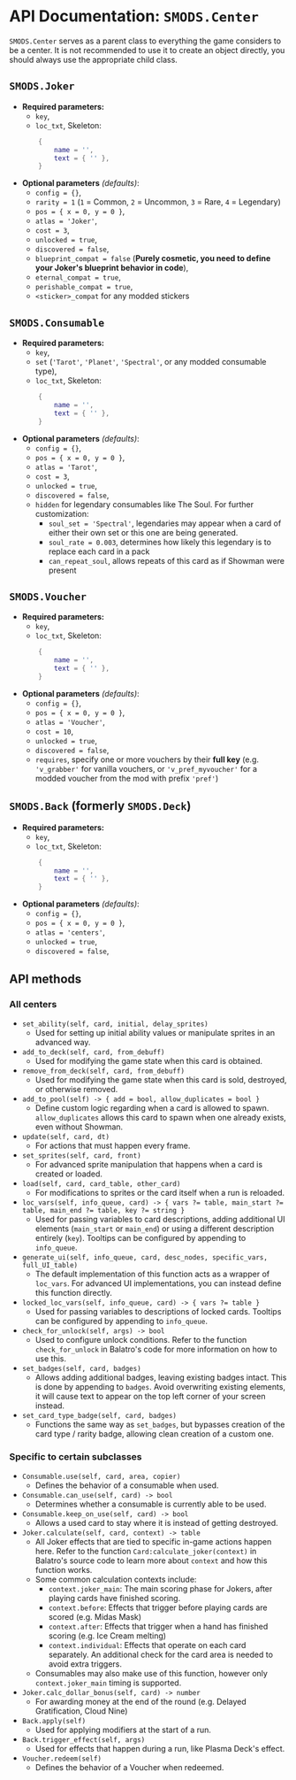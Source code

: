 # API Documentation: `SMODS.Center`
`SMODS.Center` serves as a parent class to everything the game considers to be a center. It is not recommended to use it to create an object directly, you should always use the appropriate child class.
## `SMODS.Joker`
- **Required parameters:**
	- `key`,
	- `loc_txt`, Skeleton:
	```lua
		{
			name = '',
			text = { '' },
		}
	```
- **Optional parameters** *(defaults)*:
	- `config = {}`,
	- `rarity = 1` (`1` = Common, `2` = Uncommon, `3` = Rare, `4` = Legendary)
	- `pos = { x = 0, y = 0 }`,
	- `atlas = 'Joker'`,
	- `cost = 3`,
	- `unlocked = true`,
	- `discovered = false`,
	- `blueprint_compat = false` (**Purely cosmetic, you need to define your Joker's blueprint behavior in code**),
	- `eternal_compat = true`,
	- `perishable_compat = true`,
	- `<sticker>_compat` for any modded stickers

## `SMODS.Consumable`
- **Required parameters:**
	- `key`,
	- `set` (`'Tarot'`, `'Planet'`, `'Spectral'`, or any modded consumable type),
	- `loc_txt`, Skeleton:
	```lua
		{
			name = '',
			text = { '' },
		}
	```
- **Optional parameters** *(defaults)*:
	- `config = {}`,
	- `pos = { x = 0, y = 0 }`,
	- `atlas = 'Tarot'`,
	- `cost = 3`,
	- `unlocked = true`,
	- `discovered = false`,
	- `hidden` for legendary consumables like The Soul. For further customization:
		- `soul_set = 'Spectral'`, legendaries may appear when a card of either their own set or this one are being generated.
		- `soul_rate = 0.003`, determines how likely this legendary is to replace each card in a pack
		- `can_repeat_soul`, allows repeats of this card as if Showman were present

## `SMODS.Voucher`
- **Required parameters:**
	- `key`,
	- `loc_txt`, Skeleton:
	```lua
		{
			name = '',
			text = { '' },
		}
	```
- **Optional parameters** *(defaults)*:
	- `config = {}`,
	- `pos = { x = 0, y = 0 }`,
	- `atlas = 'Voucher'`,
	- `cost = 10`,
	- `unlocked = true`,
	- `discovered = false`,
	- `requires`, specify one or more vouchers by their **full key** (e.g. `'v_grabber'` for vanilla vouchers, or `'v_pref_myvoucher'` for a modded voucher from the mod with prefix `'pref'`)

## `SMODS.Back` (formerly `SMODS.Deck`)
- **Required parameters:**
	- `key`,
	- `loc_txt`, Skeleton:
	```lua
		{
			name = '',
			text = { '' },
		}
	```
- **Optional parameters** *(defaults)*:
	- `config = {}`,
	- `pos = { x = 0, y = 0 }`,
	- `atlas = 'centers'`,
	- `unlocked = true`,
	- `discovered = false`,



## API methods
### All centers
- `set_ability(self, card, initial, delay_sprites)`
	- Used for setting up initial ability values or manipulate sprites in an advanced way.
- `add_to_deck(self, card, from_debuff)`
	- Used for modifying the game state when this card is obtained.
- `remove_from_deck(self, card, from_debuff)`
	- Used for modifying the game state when this card is sold, destroyed, or otherwise removed.
- `add_to_pool(self) -> { add = bool, allow_duplicates = bool }`
	- Define custom logic regarding when a card is allowed to spawn. `allow_duplicates` allows this card to spawn when one already exists, even without Showman.
- `update(self, card, dt)`
	- For actions that must happen every frame.
- `set_sprites(self, card, front)`
	- For advanced sprite manipulation that happens when a card is created or loaded.
- `load(self, card, card_table, other_card)`
	- For modifications to sprites or the card itself when a run is reloaded.
- `loc_vars(self, info_queue, card) -> { vars ?= table, main_start ?= table, main_end ?= table, key ?= string }`
	- Used for passing variables to card descriptions, adding additional UI elements (`main_start` or `main_end`) or using a different description entirely (`key`). Tooltips can be configured by appending to `info_queue`.
- `generate_ui(self, info_queue, card, desc_nodes, specific_vars, full_UI_table)`
	- The default implementation of this function acts as a wrapper of `loc_vars`. For advanced UI implementations, you can instead define this function directly.
- `locked_loc_vars(self, info_queue, card) -> { vars ?= table }`
	- Used for passing variables to descriptions of locked cards. Tooltips can be configured by appending to `info_queue`.
- `check_for_unlock(self, args) -> bool`
	- Used to configure unlock conditions. Refer to the function `check_for_unlock` in Balatro's code for more information on how to use this.
- `set_badges(self, card, badges)`
	- Allows adding additional badges, leaving existing badges intact. This is done by appending to `badges`. Avoid overwriting existing elements, it will cause text to appear on the top left corner of your screen instead.
- `set_card_type_badge(self, card, badges)`
	- Functions the same way as `set_badges`, but bypasses creation of the card type / rarity badge, allowing clean creation of a custom one.

### Specific to certain subclasses
- `Consumable.use(self, card, area, copier)`
	- Defines the behavior of a consumable when used.
- `Consumable.can_use(self, card) -> bool`
	- Determines whether a consumable is currently able to be used.
- `Consumable.keep_on_use(self, card) -> bool`
	- Allows a used card to stay where it is instead of getting destroyed.
- `Joker.calculate(self, card, context) -> table`
	- All Joker effects that are tied to specific in-game actions happen here. Refer to the function `Card:calculate_joker(context)` in Balatro's source code to learn more about `context` and how this function works.
	- Some common calculation contexts include:
		- `context.joker_main`: The main scoring phase for Jokers, after playing cards have finished scoring.
		- `context.before`: Effects that trigger before playing cards are scored (e.g. Midas Mask)
		- `context.after`: Effects that trigger when a hand has finished scoring (e.g. Ice Cream melting)
		- `context.individual`: Effects that operate on each card separately. An additional check for the card area is needed to avoid extra triggers.
	- Consumables may also make use of this function, however only `context.joker_main` timing is supported.
- `Joker.calc_dollar_bonus(self, card) -> number`
	- For awarding money at the end of the round (e.g. Delayed Gratification, Cloud Nine)
- `Back.apply(self)`
	- Used for applying modifiers at the start of a run.
- `Back.trigger_effect(self, args)`
	- Used for effects that happen during a run, like Plasma Deck's effect.
- `Voucher.redeem(self)`
	- Defines the behavior of a Voucher when redeemed.